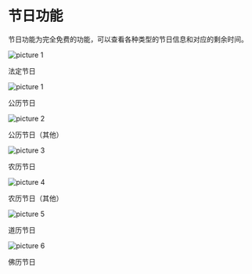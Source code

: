 # 节日功能

节日功能为完全免费的功能，可以查看各种类型的节日信息和对应的剩余时间。

![picture 1](https://static.yicode.tech/images/202306/20230623222952.png)

法定节日

![picture 1](https://static.yicode.tech/images/202306/20230623223823.png)

公历节日

![picture 2](https://static.yicode.tech/images/202306/20230623224042.png)

公历节日（其他）

![picture 3](https://static.yicode.tech/images/202306/20230623224118.png)

农历节日

![picture 4](https://static.yicode.tech/images/202306/20230623224200.png)

农历节日（其他）

![picture 5](https://static.yicode.tech/images/202306/20230623224250.png)

道历节日

![picture 6](https://static.yicode.tech/images/202306/20230623224334.png)

佛历节日
